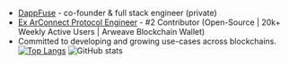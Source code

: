 - <a href='https://www.dappfuse.com'>DappFuse</a> - co-founder & full stack engineer (private)
- <a href='https://github.com/arconnectio/ArConnect/graphs/contributors'>Ex ArConnect Protocol Engineer</a> - #2 Contributor (Open-Source | 20k+ Weekly Active Users | Arweave Blockchain Wallet)
- Committed to developing and growing use-cases across blockchains.
[![Top Langs](https://github-readme-stats.vercel.app/api/top-langs/?username=elehmandevelopment&layout=compact)](https://github.com/anuraghazra/github-readme-stats)
![GitHub stats](https://github-readme-stats.vercel.app/api?username=elehmandevelopment&theme=shadow_blue&show_icons=true)
